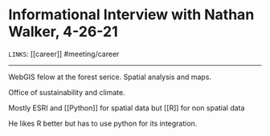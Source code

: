 # Informational Interview with Nathan Walker, 4-26-21
`LINKS`: [[career]]
#meeting/career

---
WebGIS felow at the forest serice. Spatial analysis and maps. 

Office of sustainability and climate. 

Mostly ESRI and [[Python]] for spatial data but [[R]] for non spatial data

He likes R better but has to use python for its integration. 